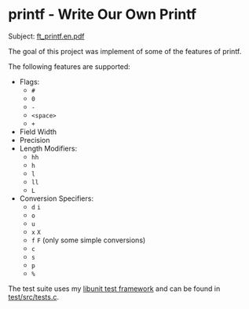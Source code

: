 # printf - Write Our Own Printf

Subject: [ft\_printf.en.pdf](ft\_printf.en.pdf)

The goal of this project was implement of some of the features of printf.

The following features are supported:

- Flags:
  - `#`
  - `0`
  - `-`
  - `<space>`
  - `+`
- Field Width
- Precision
- Length Modifiers:
  - `hh`
  - `h`
  - `l`
  - `ll`
  - `L`
- Conversion Specifiers:
  - `d` `i`
  - `o`
  - `u`
  - `x` `X`
  - `f` `F` (only some simple conversions)
  - `c`
  - `s`
  - `p`
  - `%`

The test suite uses my [libunit test framework](../libunit) and can be found in
[test/src/tests.c](test/src/tests.c).
